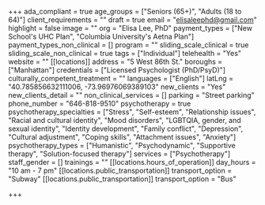 +++
ada_compliant = true
age_groups = ["Seniors (65+)", "Adults (18 to 64)"]
client_requirements = ""
draft = true
email = "elisaleephd@gmail.com"
highlight = false
image = ""
org = "Elisa Lee, PhD"
payment_types = ["New School's UHC Plan", "Columbia University's Aetna Plan"]
payment_types_non_clinical = []
program = ""
sliding_scale_clinical = true
sliding_scale_non_clinical = true
tags = ["Individual"]
telehealth = "Yes"
website = ""
[[locations]]
address = "5 West 86th St."
boroughs = ["Manhattan"]
credentials = ["Licensed Psychologist (PhD/PsyD)"]
culturally_competent_treatment = ""
languages = ["English"]
latLng = "40.785856632111006, -73.96976069389103"
new_clients = "Yes"
new_clients_detail = ""
non_clinical_services = []
parking = "Street parking"
phone_number = "646-818-9510"
psychotherapy = true
psychotherapy_specialties = ["Stress", "Self-esteem", "Relationship issues", "Racial and cultural identity", "Mood disorders", "LGBTQIA, gender, and sexual identity", "Identity development", "Family conflict", "Depression", "Cultural adjustment", "Coping skills", "Attachment issues", "Anxiety"]
psychotherapy_types = ["Humanistic", "Psychodynamic", "Supportive therapy", "Solution-focused therapy"]
services = ["Psychotherapy"]
staff_gender = []
trainings = ""
[[locations.hours_of_operation]]
day_hours = "10 am - 7 pm"
[[locations.public_transportation]]
transport_option = "Subway"
[[locations.public_transportation]]
transport_option = "Bus"

+++

